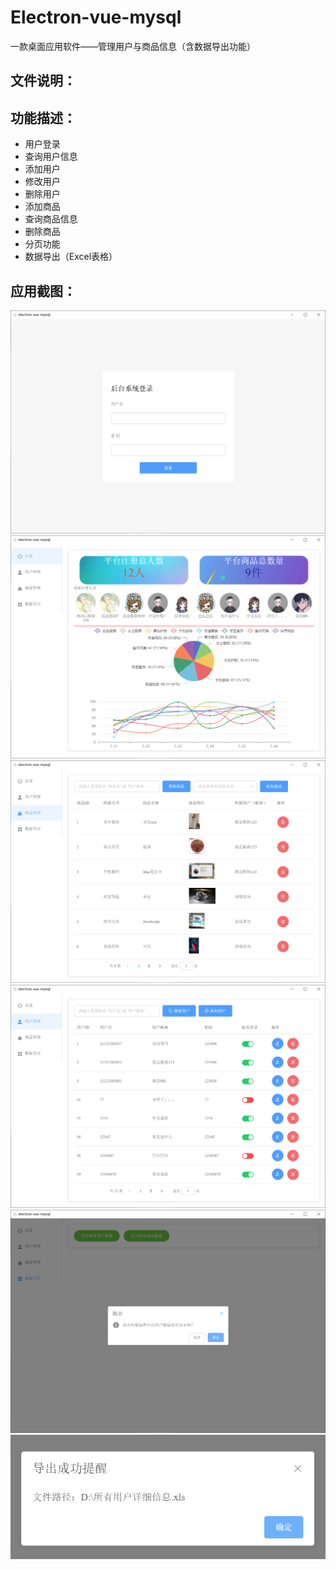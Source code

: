 # Electron-vue-mysql
一款桌面应用软件——管理用户与商品信息（含数据导出功能）

## 文件说明：



## 功能描述：

- 用户登录
- 查询用户信息
- 添加用户
- 修改用户
- 删除用户
- 添加商品
- 查询商品信息
- 删除商品
- 分页功能
- 数据导出（Excel表格）

## 应用截图：

![1](https://github.com/Web-Wss/Electron-vue-mysql/blob/main/1.png)
![2](https://github.com/Web-Wss/Electron-vue-mysql/blob/main/2.png)
![3](https://github.com/Web-Wss/Electron-vue-mysql/blob/main/3.png)
![4](https://github.com/Web-Wss/Electron-vue-mysql/blob/main/4.png)
![5](https://github.com/Web-Wss/Electron-vue-mysql/blob/main/5.png)
![6](https://github.com/Web-Wss/Electron-vue-mysql/blob/main/6.png)
